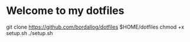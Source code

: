 # Welcome to my dotfiles 
git clone https://github.com/bordallog/dotfiles $HOME/dotfiles
chmod +x setup.sh
./setup.sh